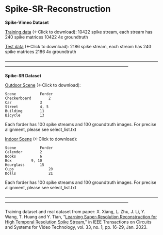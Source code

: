 # Spike-SR-Reconstruction



**Spike-Vimeo Dataset**

[Training data](https://pan.baidu.com/s/1UxjmyMxmU5b4lU9NtjG8GQ?pwd=2333) (←Click to download): 
	10422 spike stream, each stream has 240 spike matrices
	10422 4x groundtruth

[Test data](https://pan.baidu.com/s/1PiYnqGGGNeF73KL4YFlhNw?pwd=2333) (←Click to download):
	2186 spike stream, each stream has 240 spike matrices
	2186 4x groundtruth
  
—————————————————————————————————————————————————————————————————

**Spike-SR Dataset**

[Outdoor Scene](https://pan.baidu.com/s/131XKVDlAKpehiv7WFs1ujg?pwd=2333) (←Click to download):

	Scene			Forder
	Checkerboard    	2
	Car 			3
	Street			4, 5
	Building 		11
	Bicycle 		13

Each forder has 100 spike streams and 100 groundtruth images. For precise alignment, please see select_list.txt

[Indoor Scene](https://pan.baidu.com/s/1kAeinluYdaROb3829HQWYQ?pwd=2333) (←Click to download):
	
	Scene			Forder
	Calender		2
	Books			6
	Box			9, 10
	Hourglass		15
	Cups 		        20
	Dolls 		        21

Each forder has 100 spike streams and 100 groundtruth images. For precise alignment, please see select_list.txt

—————————————————————————————————————————————————————————————————

Training dataset and real dataset from paper: 
X. Xiang, L. Zhu, J. Li, Y. Wang, T. Huang and Y. Tian, "[Learning Super-Resolution Reconstruction for High Temporal Resolution Spike Stream](https://ieeexplore.ieee.org/document/9625006)," in IEEE Transactions on Circuits and Systems for Video Technology, vol. 33, no. 1, pp. 16-29, Jan. 2023.
